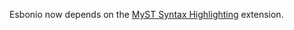 Esbonio now depends on the [MyST Syntax Highlighting](https://marketplace.visualstudio.com/items?itemName=chrisjsewell.myst-tml-syntax) extension.
